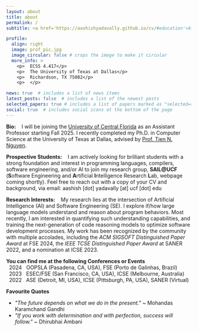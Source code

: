 ```yaml
---
layout: about
title: about
permalink: /
subtitle: <a href='https://aashishyadavally.github.io/cv/#education'>Affiliations</a>. <a href='https://aashishyadavally.github.io/cv/#research-interests'>Research</a>. <a href='https://aashishyadavally.github.io/cv/#academic-service'>Academic Service</a>. <a href='#'>Contacts</a>.

profile:
  align: right
  image: prof_pic.jpg
  image_circular: false # crops the image to make it circular
  more_info: >
    <p>  ECSS 4.417</p>
    <p>  The University of Texas at Dallas</p>
    <p>  Richardson, TX 75082</p>
    <p>  </p>

news: true  # includes a list of news items
latest_posts: false  # includes a list of the newest posts
selected_papers: true # includes a list of papers marked as "selected={true}"
social: true  # includes social icons at the bottom of the page
---
```


**Bio:** &nbsp;&nbsp; I will be joining the [University of Central Florida](https://csrankings.org/#/index?soft&us) as an Assistant Professor starting Fall 2025. I recently completed my Ph.D. in Computer Science at the University of Texas at Dallas, advised by [Prof. Tien N. Nguyen](https://personal.utdallas.edu/~tien.n.nguyen/research.html).

**Prospective Students:** &nbsp;&nbsp; I am actively looking for brilliant students with a strong foundation and interest in programming languages, compilers, software engineering, and/or AI to join my research group, **SAIL@UCF** (**S**oftware Engineering and **A**rtificial **I**ntelligence Research **L**ab, webpage coming shortly). Feel free to reach out with a copy of your CV and background, via email: aashish [dot] yadavally [at] ucf [dot] edu

**Research Interests:** &nbsp;&nbsp; My research lies at the intersection of Artificial Intelligence (AI) and Software Engineering (SE). I explore if/how large language models understand and reason about program behaviors. Most recently, I am interested in quantifying such understanding capabilities, and training the next-generation of code reasoning models to optimize software development processes. My work has been recognized by the community with multiple accolades, including the *ACM SIGSOFT Distinguished Paper Award* at FSE 2024, the *IEEE TCSE Distinguished Paper Award* at SANER 2022, and a nomination at ICSE 2023. 

**You can find me at the following Conferences or Events**
<br/> &nbsp; 2024 &nbsp; OOPSLA (Pasadena, CA, USA), FSE (Porto de Galinhas, Brazil)
<br/> &nbsp; 2023 &nbsp; ESEC/FSE (San Francisco, CA, USA), ICSE (Melbourne, Australia)
<br/> &nbsp; 2022 &nbsp; ASE (Detroit, MI, USA), ICSE (Pittsburgh, PA, USA), SANER (Virtual)

**Favourite Quotes**
- *"The future depends on what we do in the present."* ~ Mohandas Karamchand Gandhi
- *"If you work with determination and with perfection, success will follow."* ~ Dhirubhai Ambani 
